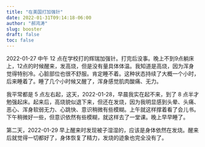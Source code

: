 ```yaml
---
title: "在美国打加强针"
date: 2022-01-31T09:14:18-06:00
author: "郝鸿涛"
slug: booster
draft: false
toc: false
---
```


2022-01-27 中午 12 点在学校打的辉瑞加强针。打完后没事。晚上不到9点躺床上，12点的时候醒来，发高烧，但是没有量具体体温。我知道是高烧，因为浑身觉得特别冷。心脏部位也很不舒服。肯定睡不着。这种状态持续了大概一个小时，后来睡着了。睡了几个小时候又醒了，浑身感觉肌肉酸痛、无力。

我平常都是 5 点左右起，这天，2022-01-28，早晨我实在起不来，到了 8 点半才勉强起床。起来后，高烧貌似退下来，但还在发烧，因为我明显感到头晕、头痛、恶心、浑身软弱无力、心跳快、意识稍微有些模糊。上午就这样撑着看了会儿书。下午稍微好一些，但意识依然有些模糊，就这样去了一堂课。晚上早早睡了。

第二天，2022-01-29 早上醒来时发现被子湿湿的，应该是身体依然在发烧。醒来后就觉得一切都好了，身体恢复了精力，发烧的迹象也完全没有了。